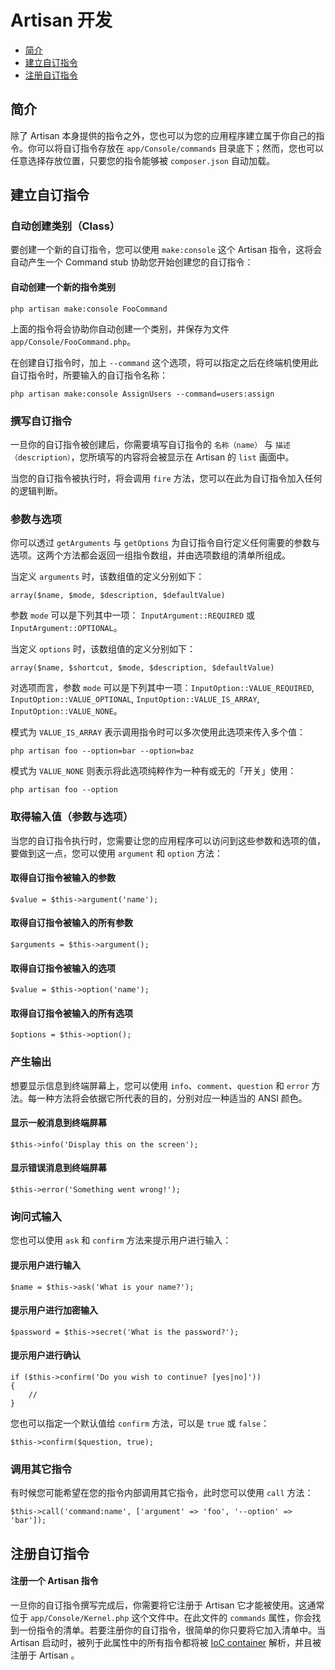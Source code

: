 # Artisan 开发

- [简介](#introduction)
- [建立自订指令](#building-a-command)
- [注册自订指令](#registering-commands)

<a name="introduction"></a>
## 简介

除了 Artisan 本身提供的指令之外，您也可以为您的应用程序建立属于你自己的指令。你可以将自订指令存放在 `app/Console/commands` 目录底下；然而，您也可以任意选择存放位置，只要您的指令能够被 `composer.json` 自动加载。

<a name="building-a-command"></a>
## 建立自订指令

### 自动创建类别（Class）

要创建一个新的自订指令，您可以使用 `make:console` 这个 Artisan 指令，这将会自动产生一个 Command stub 协助您开始创建您的自订指令：

#### 自动创建一个新的指令类别

	php artisan make:console FooCommand

上面的指令将会协助你自动创建一个类别，并保存为文件 `app/Console/FooCommand.php`。

在创建自订指令时，加上 `--command` 这个选项，将可以指定之后在终端机使用此自订指令时，所要输入的自订指令名称：

	php artisan make:console AssignUsers --command=users:assign

### 撰写自订指令

一旦你的自订指令被创建后，你需要填写自订指令的 `名称（name）` 与 `描述（description）`，您所填写的内容将会被显示在 Artisan 的 `list` 画面中。

当您的自订指令被执行时，将会调用 `fire` 方法，您可以在此为自订指令加入任何的逻辑判断。

### 参数与选项

你可以透过 `getArguments` 与 `getOptions` 为自订指令自行定义任何需要的参数与选项。这两个方法都会返回一组指令数组，并由选项数组的清单所组成。

当定义 `arguments` 时，该数组值的定义分别如下：

	array($name, $mode, $description, $defaultValue)

参数 `mode` 可以是下列其中一项： `InputArgument::REQUIRED` 或 `InputArgument::OPTIONAL`。

当定义 `options` 时，该数组值的定义分别如下：

	array($name, $shortcut, $mode, $description, $defaultValue)

对选项而言，参数 `mode` 可以是下列其中一项：`InputOption::VALUE_REQUIRED`, `InputOption::VALUE_OPTIONAL`, `InputOption::VALUE_IS_ARRAY`, `InputOption::VALUE_NONE`。

模式为 `VALUE_IS_ARRAY` 表示调用指令时可以多次使用此选项来传入多个值：

	php artisan foo --option=bar --option=baz

模式为 `VALUE_NONE` 则表示将此选项纯粹作为一种有或无的「开关」使用：

	php artisan foo --option

### 取得输入值（参数与选项）

当您的自订指令执行时，您需要让您的应用程序可以访问到这些参数和选项的值，要做到这一点，您可以使用 `argument` 和 `option` 方法：

#### 取得自订指令被输入的参数

	$value = $this->argument('name');

#### 取得自订指令被输入的所有参数

	$arguments = $this->argument();

#### 取得自订指令被输入的选项

	$value = $this->option('name');

#### 取得自订指令被输入的所有选项

	$options = $this->option();

### 产生输出

想要显示信息到终端屏幕上，您可以使用 `info`、`comment`、`question` 和 `error` 方法。每一种方法将会依据它所代表的目的，分别对应一种适当的 ANSI 颜色。

#### 显示一般消息到终端屏幕

	$this->info('Display this on the screen');

#### 显示错误消息到终端屏幕

	$this->error('Something went wrong!');

### 询问式输入

您也可以使用 `ask` 和 `confirm` 方法来提示用户进行输入：

#### 提示用户进行输入

	$name = $this->ask('What is your name?');

#### 提示用户进行加密输入

	$password = $this->secret('What is the password?');

#### 提示用户进行确认

	if ($this->confirm('Do you wish to continue? [yes|no]'))
	{
		//
	}

您也可以指定一个默认值给 `confirm` 方法，可以是 `true` 或 `false`：

	$this->confirm($question, true);

### 调用其它指令

有时候您可能希望在您的指令内部调用其它指令，此时您可以使用 `call` 方法：

	$this->call('command:name', ['argument' => 'foo', '--option' => 'bar']);

<a name="registering-commands"></a>
## 注册自订指令

#### 注册一个 Artisan 指令

一旦你的自订指令撰写完成后，你需要将它注册于 Artisan 它才能被使用。这通常位于 `app/Console/Kernel.php` 这个文件中。在此文件的 `commands` 属性，你会找到一份指令的清单。若要注册你的自订指令，很简单的你只要将它加入清单中。当 Artisan 启动时，被列于此属性中的所有指令都将被 [IoC container](/docs/5.0/container) 解析，并且被注册于 Artisan 。
